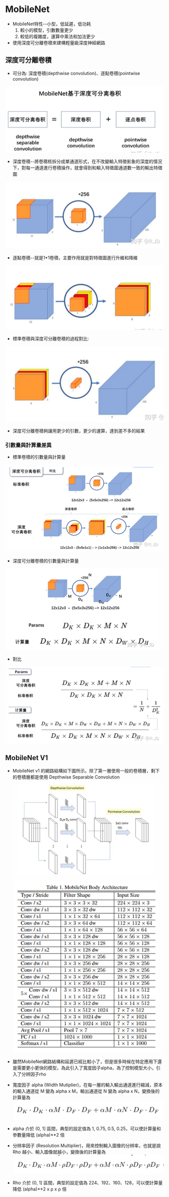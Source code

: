# MobileNet
* MobileNet特性--小型，低延遲，低功耗
    1. 較小的模型，引數數量更少
    2. 較低的複雜度，運算中乘法和加法更少
* 使用深度可分離卷積來建構輕量級深度神經網路
## 深度可分離卷積
* 可分為: 深度卷積(depthwise  convolution)、逐點卷積(pointwise convolution)

![PICTURE](https://github.com/victor0520/MyNote/blob/main/%E5%B0%88%E9%A1%8C/bitmap/1.png)

* 深度卷積--將卷積核拆分成單通道形式，在不改變輸入特徵影象的深度的情況下，對每一通道進行卷積操作，就會得到和輸入特徵圖通道數一致的輸出特徵圖

![PICTURE](https://github.com/victor0520/MyNote/blob/main/%E5%B0%88%E9%A1%8C/bitmap/2.png)

* 逐點卷積--就是1*1卷積，主要作用就是對特徵圖進行升維和降維

![PICTURE](https://github.com/victor0520/MyNote/blob/main/%E5%B0%88%E9%A1%8C/bitmap/3.png)

* 標準卷積與深度可分離卷積的過程對比:

![PICTURE](https://github.com/victor0520/MyNote/blob/main/%E5%B0%88%E9%A1%8C/bitmap/4.png)

* 深度可分離卷積夠讓用更少的引數，更少的運算，達到差不多的結果

### 引數量與計算量差異
* 標準卷積的引數量與計算量

![PICTURE](https://github.com/victor0520/MyNote/blob/main/%E5%B0%88%E9%A1%8C/bitmap/5.png)

* 深度可分離卷積的引數量與計算量

![PICTURE](https://github.com/victor0520/MyNote/blob/main/%E5%B0%88%E9%A1%8C/bitmap/6.png)

* 對比

![PICTURE](https://github.com/victor0520/MyNote/blob/main/%E5%B0%88%E9%A1%8C/bitmap/7.png)

## MobileNet V1
* MobileNet v1 的網路結構如下圖所示。除了第一層使用一般的卷積層，剩下的卷積層都是使用 Depthwise Separable Convolution
![PICTURE](https://github.com/victor0520/MyNote/blob/main/%E5%B0%88%E9%A1%8C/bitmap/11.png)
![PICTURE](https://github.com/victor0520/MyNote/blob/main/%E5%B0%88%E9%A1%8C/bitmap/8.png)

* 雖然MobileNet網路結構和延遲已經比較小了，但是很多時候在特定應用下還是需要更小更快的模型，為此引入了寬度因子alpha，為了控制模型大小，引入了分辨因子rho
* 寬度因子 alpha (Width Mutiplier)，在每一層的輸入輸出通道進行縮減，原本的輸入通道從 M 變為 alpha x M，輸出通道從 N 變為 alpha x N，變換後的計算量為
![PICTURE](https://github.com/victor0520/MyNote/blob/main/%E5%B0%88%E9%A1%8C/bitmap/9.png)
* alpha 介於 (0, 1] 區間，典型的設定值為 1, 0.75, 0.5, 0.25，可以使計算量和參數量降低 (alpha)**2 倍

* 分辨率因子 (Resolution Multiplier)，用來控制輸入圖像的分辨率，也就是說 Rho 越小、輸入圖像就越小，變換後的計算量為
![PICTURE](https://github.com/victor0520/MyNote/blob/main/%E5%B0%88%E9%A1%8C/bitmap/10.png)
* Rho 介於 (0, 1] 區間，典型的設定值為 224、192、160、128，可以使計算量降低 (alpha)**2 x ρ x ρ 倍